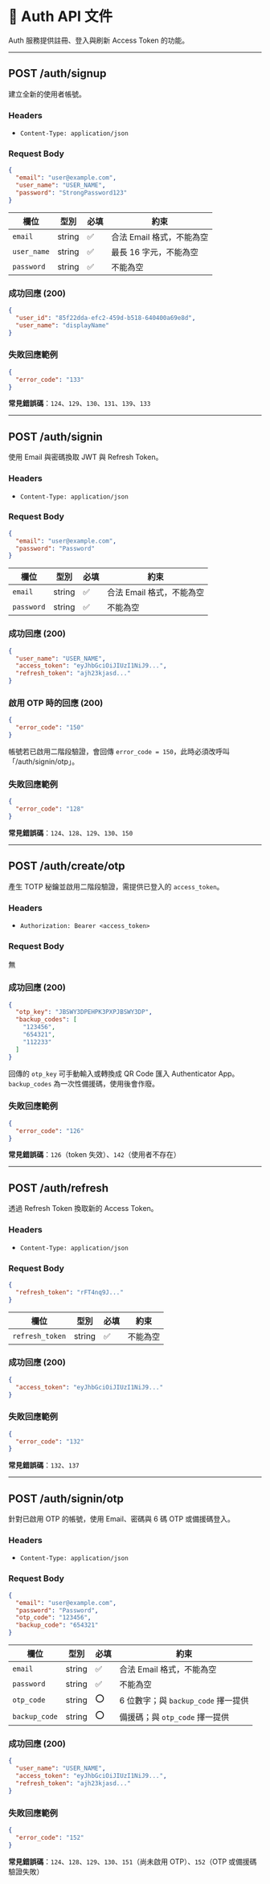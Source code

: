 # 🔐 Auth API 文件

Auth 服務提供註冊、登入與刷新 Access Token 的功能。

---

## POST /auth/signup
建立全新的使用者帳號。

### Headers
- `Content-Type: application/json`

### Request Body
```json
{
  "email": "user@example.com",
  "user_name": "USER_NAME",
  "password": "StrongPassword123"
}
```

| 欄位 | 型別 | 必填 | 約束 |
|------|------|------|------|
| `email` | string | ✅ | 合法 Email 格式，不能為空 |
| `user_name` | string | ✅ | 最長 16 字元，不能為空 |
| `password` | string | ✅ | 不能為空 |

### 成功回應 (200)
```json
{
  "user_id": "85f22dda-efc2-459d-b518-640400a69e8d",
  "user_name": "displayName"
}
```

### 失敗回應範例
```json
{
  "error_code": "133"
}
```

**常見錯誤碼**：`124`、`129`、`130`、`131`、`139`、`133`

---

## POST /auth/signin
使用 Email 與密碼換取 JWT 與 Refresh Token。

### Headers
- `Content-Type: application/json`

### Request Body
```json
{
  "email": "user@example.com",
  "password": "Password"
}
```

| 欄位 | 型別 | 必填 | 約束 |
|------|------|------|------|
| `email` | string | ✅ | 合法 Email 格式，不能為空 |
| `password` | string | ✅ | 不能為空 |

### 成功回應 (200)
```json
{
  "user_name": "USER_NAME",
  "access_token": "eyJhbGciOiJIUzI1NiJ9...",
  "refresh_token": "ajh23kjasd..."
}
```

### 啟用 OTP 時的回應 (200)
```json
{
  "error_code": "150"
}
```
帳號若已啟用二階段驗證，會回傳 `error_code = 150`，此時必須改呼叫「/auth/signin/otp」。

### 失敗回應範例
```json
{
  "error_code": "128"
}
```

**常見錯誤碼**：`124`、`128`、`129`、`130`、`150`

---

## POST /auth/create/otp
產生 TOTP 秘鑰並啟用二階段驗證，需提供已登入的 `access_token`。

### Headers
- `Authorization: Bearer <access_token>`

### Request Body
無

### 成功回應 (200)
```json
{
  "otp_key": "JBSWY3DPEHPK3PXPJBSWY3DP",
  "backup_codes": [
    "123456",
    "654321",
    "112233"
  ]
}
```
回傳的 `otp_key` 可手動輸入或轉換成 QR Code 匯入 Authenticator App。`backup_codes` 為一次性備援碼，使用後會作廢。

### 失敗回應範例
```json
{
  "error_code": "126"
}
```

**常見錯誤碼**：`126`（token 失效）、`142`（使用者不存在）

---

## POST /auth/refresh
透過 Refresh Token 換取新的 Access Token。

### Headers
- `Content-Type: application/json`

### Request Body
```json
{
  "refresh_token": "rFT4nq9J..."
}
```

| 欄位 | 型別 | 必填 | 約束 |
|------|------|------|------|
| `refresh_token` | string | ✅ | 不能為空 |

### 成功回應 (200)
```json
{
  "access_token": "eyJhbGciOiJIUzI1NiJ9..."
}
```

### 失敗回應範例
```json
{
  "error_code": "132"
}
```

**常見錯誤碼**：`132`、`137`

---

## POST /auth/signin/otp
針對已啟用 OTP 的帳號，使用 Email、密碼與 6 碼 OTP 或備援碼登入。

### Headers
- `Content-Type: application/json`

### Request Body
```json
{
  "email": "user@example.com",
  "password": "Password",
  "otp_code": "123456",
  "backup_code": "654321"
}
```

| 欄位 | 型別 | 必填 | 約束 |
|------|------|------|------|
| `email` | string | ✅ | 合法 Email 格式，不能為空 |
| `password` | string | ✅ | 不能為空 |
| `otp_code` | string | ⭕ | 6 位數字；與 `backup_code` 擇一提供 |
| `backup_code` | string | ⭕ | 備援碼；與 `otp_code` 擇一提供 |

### 成功回應 (200)
```json
{
  "user_name": "USER_NAME",
  "access_token": "eyJhbGciOiJIUzI1NiJ9...",
  "refresh_token": "ajh23kjasd..."
}
```

### 失敗回應範例
```json
{
  "error_code": "152"
}
```

**常見錯誤碼**：`124`、`128`、`129`、`130`、`151`（尚未啟用 OTP）、`152`（OTP 或備援碼驗證失敗）
